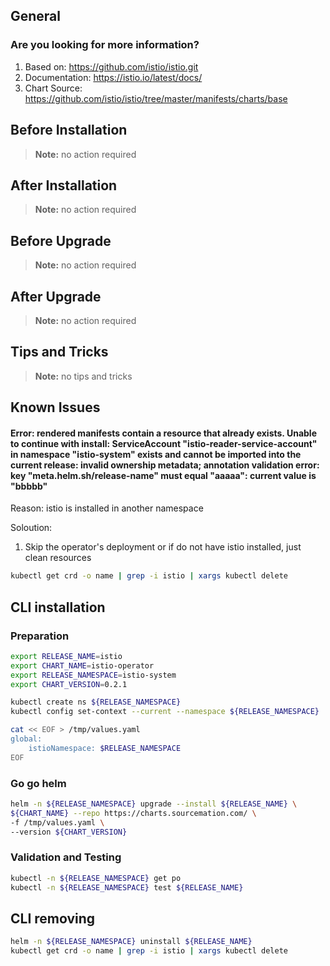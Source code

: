 ## General

### Are you looking for more information?

1. Based on: https://github.com/istio/istio.git
2. Documentation: https://istio.io/latest/docs/
3. Chart Source: https://github.com/istio/istio/tree/master/manifests/charts/base


## Before Installation


> **Note:**
> no action required

## After Installation

> **Note:**
> no action required

## Before Upgrade

> **Note:**
> no action required

## After Upgrade

> **Note:**
> no action required


## Tips and Tricks

> **Note:**
> no tips and tricks


## Known Issues

#### Error: rendered manifests contain a resource that already exists. Unable to continue with install: ServiceAccount "istio-reader-service-account" in namespace "istio-system" exists and cannot be imported into the current release: invalid ownership metadata; annotation validation error: key "meta.helm.sh/release-name" must equal "aaaaa": current value is "bbbbb"

Reason: istio is installed in another namespace

Soloution:

1. Skip the operator's deployment or if do not have istio installed, just clean resources

```bash
kubectl get crd -o name | grep -i istio | xargs kubectl delete
```

## CLI installation

### Preparation

```bash
export RELEASE_NAME=istio
export CHART_NAME=istio-operator
export RELEASE_NAMESPACE=istio-system
export CHART_VERSION=0.2.1

kubectl create ns ${RELEASE_NAMESPACE}
kubectl config set-context --current --namespace ${RELEASE_NAMESPACE}

cat << EOF > /tmp/values.yaml
global:
    istioNamespace: $RELEASE_NAMESPACE
EOF
```

### Go go helm

``` bash
helm -n ${RELEASE_NAMESPACE} upgrade --install ${RELEASE_NAME} \
${CHART_NAME} --repo https://charts.sourcemation.com/ \
-f /tmp/values.yaml \
--version ${CHART_VERSION}
```

### Validation and Testing

```bash
kubectl -n ${RELEASE_NAMESPACE} get po
kubectl -n ${RELEASE_NAMESPACE} test ${RELEASE_NAME}
```

## CLI removing

```bash
helm -n ${RELEASE_NAMESPACE} uninstall ${RELEASE_NAME}
kubectl get crd -o name | grep -i istio | xargs kubectl delete
```
